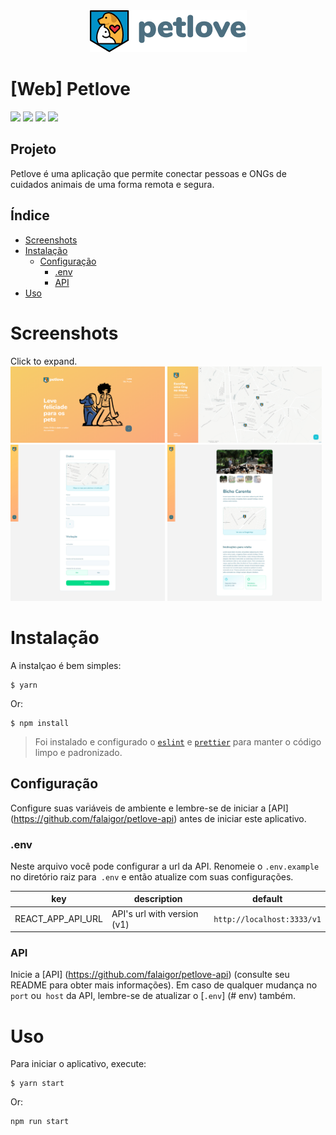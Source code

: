 <div align="center">
    <img src="https://github.com/falaigor/petlove-web/blob/main/src/images/logo-black.png?raw=true" />
    
</div>

# [Web] Petlove
![](https://img.shields.io/github/languages/count/falaigor/petlove-web?color=%23ffd666) 
![](https://img.shields.io/github/languages/top/falaigor/petlove-web?color=%23ffd666) 
![](https://img.shields.io/github/repo-size/falaigor/petlove-web?color=%23ffd666) 
![](https://img.shields.io/github/last-commit/falaigor/petlove-web?color=%23ffd666)
<br>

## Projeto

Petlove é uma aplicação que permite conectar pessoas e ONGs de cuidados animais de uma forma remota e segura.

## Índice
* [Screenshots](#screenshots)
* [Instalação](#installing)
  * [Configuração](#configuring)
      * [.env](#env)
      * [API](#api)
* [Uso](#usage)
  
# Screenshots
Click to expand.<br>
<img src="https://github.com/falaigor/petlove-web/blob/main/screenshot/landing.jpg" width="49%"/>
<img src="https://github.com/falaigor/petlove-web/blob/main/screenshot/map.jpg" width="49%"/>
<img src="https://github.com/falaigor/petlove-web/blob/main/screenshot/form.jpg" width="49%"/>
<img src="https://github.com/falaigor/petlove-web/blob/main/screenshot/ong.jpg" width="49%"/>

# Instalação
A instalçao é bem simples:
```
$ yarn
```
Or:
```
$ npm install
```
> Foi instalado e configurado o [`eslint`](https://eslint.org/) e [`prettier`](https://prettier.io/) para manter o código limpo e padronizado.

## Configuração
Configure suas variáveis de ambiente e lembre-se de iniciar a [API] (https://github.com/falaigor/petlove-api) antes de iniciar este aplicativo.

### .env
Neste arquivo você pode configurar a url da API. Renomeie o `.env.example` no diretório raiz para` .env` e então atualize com suas configurações.

key|description|default
---|---|---
REACT_APP_API_URL|API's url with version (v1)|`http://localhost:3333/v1`

### API
Inicie a [API] (https://github.com/falaigor/petlove-api) (consulte seu README para obter mais informações). Em caso de qualquer mudança no `port` ou` host` da API, lembre-se de atualizar o [`.env`] (# env) também.

# Uso
Para iniciar o aplicativo, execute:
```
$ yarn start
```
Or:
```
npm run start
```
